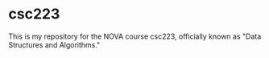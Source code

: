 # csc223
This is my repository for the NOVA course csc223, officially known as "Data Structures and Algorithms."
